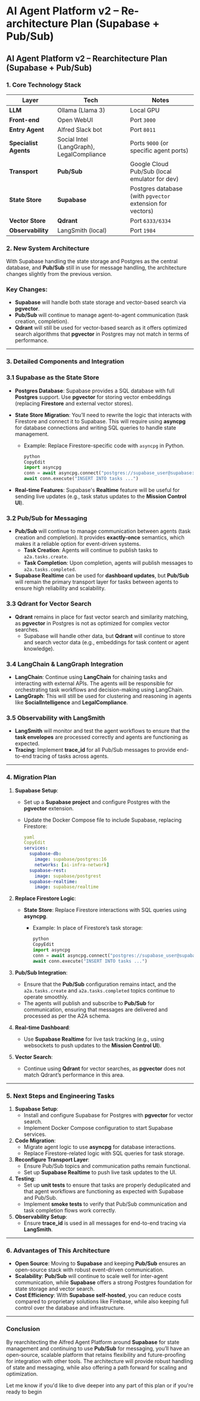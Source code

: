 # AI Agent Platform v2 – Re-architecture Plan (Supabase + Pub/Sub)

## **AI Agent Platform v2 – Rearchitecture Plan (Supabase + Pub/Sub)**

### **1. Core Technology Stack**

| Layer | Tech | Notes |
| --- | --- | --- |
| **LLM** | Ollama (Llama 3) | Local GPU |
| **Front-end** | Open WebUI | Port `3000` |
| **Entry Agent** | Alfred Slack bot | Port `8011` |
| **Specialist Agents** | Social Intel (LangGraph), LegalCompliance | Ports `9000` (or specific agent ports) |
| **Transport** | **Pub/Sub** | Google Cloud Pub/Sub (local emulator for dev) |
| **State Store** | **Supabase** | Postgres database (with `pgvector` extension for vectors) |
| **Vector Store** | **Qdrant** | Port `6333/6334` |
| **Observability** | LangSmith (local) | Port `1984` |

### **2. New System Architecture**

With Supabase handling the state storage and Postgres as the central database, and **Pub/Sub** still in use for message handling, the architecture changes slightly from the previous version.

### **Key Changes**:

- **Supabase** will handle both state storage and vector-based search via **pgvector**.
- **Pub/Sub** will continue to manage agent-to-agent communication (task creation, completion).
- **Qdrant** will still be used for vector-based search as it offers optimized search algorithms that **pgvector** in Postgres may not match in terms of performance.

---

### **3. Detailed Components and Integration**

### **3.1 Supabase as the State Store**

- **Postgres Database**: Supabase provides a SQL database with full **Postgres** support. Use **pgvector** for storing vector embeddings (replacing **Firestore** and external vector stores).
- **State Store Migration**: You’ll need to rewrite the logic that interacts with Firestore and connect it to Supabase. This will require using **asyncpg** for database connections and writing SQL queries to handle state management.
    - Example: Replace Firestore-specific code with `asyncpg` in Python.
        
        ```python
        python
        CopyEdit
        import asyncpg
        conn = await asyncpg.connect("postgres://supabase_user@supabase:5432/postgres")
        await conn.execute("INSERT INTO tasks ...")
        
        ```
        
- **Real-time Features**: Supabase's **Realtime** feature will be useful for sending live updates (e.g., task status updates to the **Mission Control UI**).

### **3.2 Pub/Sub for Messaging**

- **Pub/Sub** will continue to manage communication between agents (task creation and completion). It provides **exactly-once** semantics, which makes it a reliable option for event-driven systems.
    - **Task Creation**: Agents will continue to publish tasks to `a2a.tasks.create`.
    - **Task Completion**: Upon completion, agents will publish messages to `a2a.tasks.completed`.
- **Supabase Realtime** can be used for **dashboard updates**, but **Pub/Sub** will remain the primary transport layer for tasks between agents to ensure high reliability and scalability.

### **3.3 Qdrant for Vector Search**

- **Qdrant** remains in place for fast vector search and similarity matching, as **pgvector** in Postgres is not as optimized for complex vector searches.
    - Supabase will handle other data, but **Qdrant** will continue to store and search vector data (e.g., embeddings for task content or agent knowledge).

### **3.4 LangChain & LangGraph Integration**

- **LangChain**: Continue using **LangChain** for chaining tasks and interacting with external APIs. The agents will be responsible for orchestrating task workflows and decision-making using LangChain.
- **LangGraph**: This will still be used for clustering and reasoning in agents like **SocialIntelligence** and **LegalCompliance**.

### **3.5 Observability with LangSmith**

- **LangSmith** will monitor and test the agent workflows to ensure that the **task envelopes** are processed correctly and agents are functioning as expected.
- **Tracing**: Implement **trace_id** for all Pub/Sub messages to provide end-to-end tracing of tasks across agents.

---

### **4. Migration Plan**

1. **Supabase Setup**:
    - Set up a **Supabase project** and configure Postgres with the **pgvector** extension.
    - Update the Docker Compose file to include Supabase, replacing Firestore:
        
        ```yaml
        yaml
        CopyEdit
        services:
          supabase-db:
            image: supabase/postgres:16
            networks: [ai-infra-network]
          supabase-rest:
            image: supabase/postgrest
          supabase-realtime:
            image: supabase/realtime
        
        ```
        
2. **Replace Firestore Logic**:
    - **State Store**: Replace Firestore interactions with SQL queries using **asyncpg**.
        - Example: In place of Firestore’s task storage:
            
            ```python
            python
            CopyEdit
            import asyncpg
            conn = await asyncpg.connect("postgres://supabase_user@supabase:5432/postgres")
            await conn.execute("INSERT INTO tasks ...")
            
            ```
            
3. **Pub/Sub Integration**:
    - Ensure that the **Pub/Sub** configuration remains intact, and the `a2a.tasks.create` and `a2a.tasks.completed` topics continue to operate smoothly.
    - The agents will publish and subscribe to **Pub/Sub** for communication, ensuring that messages are delivered and processed as per the A2A schema.
4. **Real-time Dashboard**:
    - Use **Supabase Realtime** for live task tracking (e.g., using websockets to push updates to the **Mission Control UI**).
5. **Vector Search**:
    - Continue using **Qdrant** for vector searches, as **pgvector** does not match Qdrant’s performance in this area.

---

### **5. Next Steps and Engineering Tasks**

1. **Supabase Setup**:
    - Install and configure Supabase for Postgres with **pgvector** for vector search.
    - Implement Docker Compose configuration to start Supabase services.
2. **Code Migration**:
    - Migrate agent logic to use **asyncpg** for database interactions.
    - Replace Firestore-related logic with SQL queries for task storage.
3. **Reconfigure Transport Layer**:
    - Ensure Pub/Sub topics and communication paths remain functional.
    - Set up **Supabase Realtime** to push live task updates to the UI.
4. **Testing**:
    - Set up **unit tests** to ensure that tasks are properly deduplicated and that agent workflows are functioning as expected with Supabase and Pub/Sub.
    - Implement **smoke tests** to verify that Pub/Sub communication and task completion flows work correctly.
5. **Observability Setup**:
    - Ensure **trace_id** is used in all messages for end-to-end tracing via **LangSmith**.

---

### **6. Advantages of This Architecture**

- **Open Source**: Moving to **Supabase** and keeping **Pub/Sub** ensures an open-source stack with robust event-driven communication.
- **Scalability**: **Pub/Sub** will continue to scale well for inter-agent communication, while **Supabase** offers a strong Postgres foundation for state storage and vector search.
- **Cost Efficiency**: With **Supabase self-hosted**, you can reduce costs compared to proprietary solutions like Firebase, while also keeping full control over the database and infrastructure.

---

### **Conclusion**

By rearchitecting the Alfred Agent Platform around **Supabase** for state management and continuing to use **Pub/Sub** for messaging, you’ll have an open-source, scalable platform that retains flexibility and future-proofing for integration with other tools. The architecture will provide robust handling of state and messaging, while also offering a path forward for scaling and optimization.

Let me know if you'd like to dive deeper into any part of this plan or if you're ready to begin